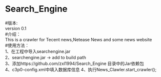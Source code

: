 # Search_Engine
#版本:<br> 
version 0.1<br> 
#介绍：<br> 
This is a crawler for Tecent news,Netease News and some news website <br> 
#使用方法：<br> 
1、在工程中导入searchengine.jar<br> 
2、searchengine.jar -> add to build path<br> 
3、添加https://github.com/zxl1994/Search_Engine 目录中的Jar依赖包<br> 
4、c3p0-config.xml中填入数据库信息
4、执行News_Clawler.start_crawler();<br> 



